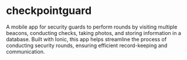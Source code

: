 # checkpointguard
A mobile app for security guards to perform rounds by visiting multiple beacons, conducting checks, taking photos, and storing information in a database. Built with Ionic, this app helps streamline the process of conducting security rounds, ensuring efficient record-keeping and communication.
